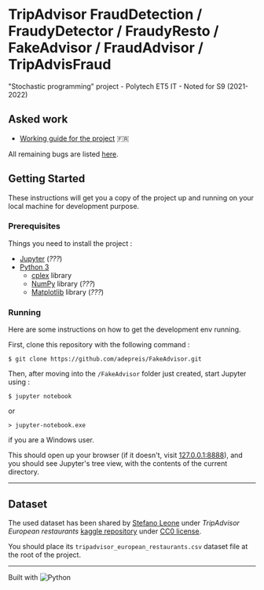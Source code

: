 # TripAdvisor FraudDetection / FraudyDetector / FraudyResto / FakeAdvisor / FraudAdvisor / TripAdvisFraud

"Stochastic programming" project - Polytech ET5 IT - Noted for S9 (2021-2022)

## Asked work

- [Working guide for the project](./doc/[FRENCH]_Fraud_Detection_Polytech_Project.pdf) :fr:

All remaining bugs are listed [here](https://github.com/adepreis/FakeAdvisor/issues).

## Getting Started

These instructions will get you a copy of the project up and running on your local machine for development purpose.

### Prerequisites

Things you need to install the project :

- [Jupyter](https://jupyter.org) (_???_)
- [Python 3](https://www.python.org/downloads)
	- [cplex](https://pypi.org/project/cplex/) library
	- [NumPy](http://numpy.org) library (_???_)
	- [Matplotlib](http://matplotlib.org) library (_???_)

### Running

Here are some instructions on how to get the development env running.

First, clone this repository with the following command :

	$ git clone https://github.com/adepreis/FakeAdvisor.git

Then, after moving into the `/FakeAdvisor` folder just created, start Jupyter using :

	$ jupyter notebook

or 

	> jupyter-notebook.exe

if you are a Windows user.

This should open up your browser (if it doesn't, visit [127.0.0.1:8888](http://127.0.0.1:8888/tree)), and you should see Jupyter's tree view, with the contents of the current directory.

---
<!--

### How it works

- Déployer le code récupéré depuis Git des algorithmes cités (approche spectrale fBOX
et l’approche FRAUDAR)
	- Utiliser le package pip `rgmining-fraudar` ou directement le code ??
- Développer le modèle mathématique d’optimisation stochastique du prof.
- Ajouter une interface graphique permettant de simuler sur différents datasets pour ”benchmarker” les solutions

---

### Authors

* **Lucas B.** - @0xWryth
* **Antonin D.** - @adepreis
* **...** - @
* **...** - @

---
-->

## Dataset
<!-- ask the user to download it by itself because of file size -->

The used dataset has been shared by [Stefano Leone](https://www.kaggle.com/stefanoleone992) under _TripAdvisor European restaurants_ [kaggle repository](https://www.kaggle.com/stefanoleone992/tripadvisor-european-restaurants/version/1) under [CC0 license](https://creativecommons.org/publicdomain/zero/1.0/).

You should place its `tripadvisor_european_restaurants.csv` dataset file at the root of the project.

<!--
---

## Documentation

In the `/doc` folder, you can find a brief [report](./doc/[FRENCH]_Project_Report.pdf) that explains the design choices and contains result screenshots.
-->

---

Built with ![Python](https://img.shields.io/badge/Python-3776AB?style=flat&logo=python&logoColor=white)